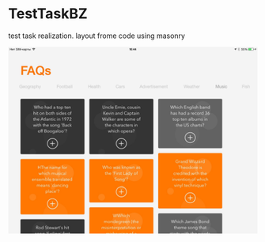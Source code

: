 # TestTaskBZ

test task realization. layout frome code using masonry 

![Alt text](https://github.com/Boriszinkovich/TestTaskBZ/blob/master/screenshots/IMG_0019.jpg "Optional Title")
